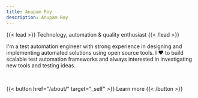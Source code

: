 ```yaml
---
title: Anupam Roy
description: Anupam Roy
---
```


{{< lead >}}
Technology, automation & quality enthusiast
{{< /lead >}}

I'm a test automation engineer with strong experience in designing and implementing automated solutions using open source tools. I :heart: to build scalable test automation frameworks and always interested in investigating new tools and testing ideas.

<br>

{{< button href="/about/" target="_self" >}}
Learn more
{{< /button >}}
